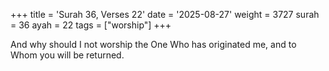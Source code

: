 +++
title = 'Surah 36, Verses 22'
date = '2025-08-27'
weight = 3727
surah = 36
ayah = 22
tags = ["worship"]
+++

And why should I not worship the One Who has originated me, and to Whom you will be returned.